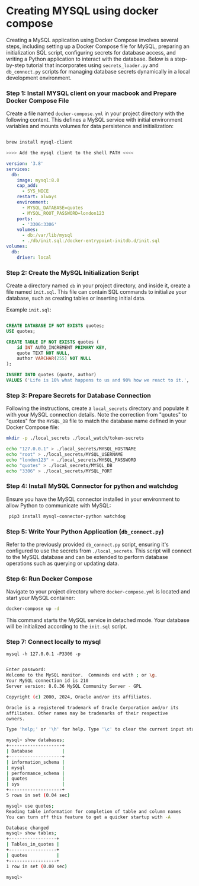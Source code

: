 # Creating MYSQL using docker compose

Creating a MySQL application using Docker Compose involves several steps, including setting up a Docker Compose file for MySQL, preparing an initialization SQL script, configuring secrets for database access, and writing a Python application to interact with the database. Below is a step-by-step tutorial that incorporates using `secrets_loader.py` and `db_connect.py` scripts for managing database secrets dynamically in a local development environment.

### Step 1: Install MYSQL client on your macbook and Prepare Docker Compose File

Create a file named `docker-compose.yml` in your project directory with the following content. This defines a MySQL service with initial environment variables and mounts volumes for data persistence and initialization:

```bash

brew install mysql-client

>>>> Add the mysql client to the shell PATH <<<<

```

```yaml
version: '3.8'
services:
  db:
    image: mysql:8.0
    cap_add:
      - SYS_NICE
    restart: always
    environment:
      - MYSQL_DATABASE=quotes
      - MYSQL_ROOT_PASSWORD=london123
    ports:
      - '3306:3306'
    volumes:
      - db:/var/lib/mysql
      - ./db/init.sql:/docker-entrypoint-initdb.d/init.sql
volumes:
  db:
    driver: local
```

### Step 2: Create the MySQL Initialization Script

Create a directory named `db` in your project directory, and inside it, create a file named `init.sql`. This file can contain SQL commands to initialize your database, such as creating tables or inserting initial data.

Example `init.sql`:

```sql

CREATE DATABASE IF NOT EXISTS quotes;
USE quotes;

CREATE TABLE IF NOT EXISTS quotes (
    id INT AUTO_INCREMENT PRIMARY KEY,
    quote TEXT NOT NULL,
    author VARCHAR(255) NOT NULL
);

INSERT INTO quotes (quote, author)
VALUES ('Life is 10% what happens to us and 90% how we react to it.', 'Charles R. Swindoll');

```

### Step 3: Prepare Secrets for Database Connection

Following the instructions, create a `local_secrets` directory and populate it with your MySQL connection details. Note the correction from "qoutes" to "quotes" for the `MYSQL_DB` file to match the database name defined in your Docker Compose file:

```bash
mkdir -p ./local_secrets ./local_watch/token-secrets

echo "127.0.0.1" > ./local_secrets/MYSQL_HOSTNAME
echo "root" > ./local_secrets/MYSQL_USERNAME
echo "london123" > ./local_secrets/MYSQL_PASSWORD
echo "quotes" > ./local_secrets/MYSQL_DB
echo "3306" > ./local_secrets/MYSQL_PORT

```

### Step 4: Install MySQL Connector for python and watchdog 

Ensure you have the MySQL connector installed in your environment to allow Python to communicate with MySQL:

```bash
 pip3 install mysql-connector-python watchdog
```

### Step 5: Write Your Python Application (`db_connect.py`)

Refer to the previously provided `db_connect.py` script, ensuring it's configured to use the secrets from `./local_secrets`. This script will connect to the MySQL database and can be extended to perform database operations such as querying or updating data.

### Step 6: Run Docker Compose

Navigate to your project directory where `docker-compose.yml` is located and start your MySQL container:

```bash
docker-compose up -d
```

This command starts the MySQL service in detached mode. Your database will be initialized according to the `init.sql` script.

### Step 7: Connect locally to mysql

```
mysql -h 127.0.0.1 -P3306 -p

```

```bash

Enter password:
Welcome to the MySQL monitor.  Commands end with ; or \g.
Your MySQL connection id is 210
Server version: 8.0.36 MySQL Community Server - GPL

Copyright (c) 2000, 2024, Oracle and/or its affiliates.

Oracle is a registered trademark of Oracle Corporation and/or its
affiliates. Other names may be trademarks of their respective
owners.

Type 'help;' or '\h' for help. Type '\c' to clear the current input statement.

mysql> show databases;
+--------------------+
| Database           |
+--------------------+
| information_schema |
| mysql              |
| performance_schema |
| quotes             |
| sys                |
+--------------------+
5 rows in set (0.04 sec)

mysql> use quotes;
Reading table information for completion of table and column names
You can turn off this feature to get a quicker startup with -A

Database changed
mysql> show tables;
+------------------+
| Tables_in_quotes |
+------------------+
| quotes           |
+------------------+
1 row in set (0.00 sec)

mysql>

```


